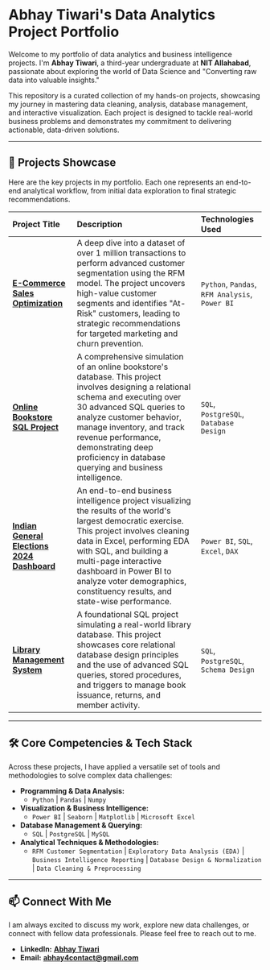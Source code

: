 # Abhay Tiwari's Data Analytics Project Portfolio

Welcome to my portfolio of data analytics and business intelligence projects. I'm **Abhay Tiwari**, a third-year undergraduate at **NIT Allahabad**, passionate about exploring the world of Data Science and "Converting raw data into valuable insights."

This repository is a curated collection of my hands-on projects, showcasing my journey in mastering data cleaning, analysis, database management, and interactive visualization. Each project is designed to tackle real-world business problems and demonstrates my commitment to delivering actionable, data-driven solutions.

---

## 🚀 Projects Showcase

Here are the key projects in my portfolio. Each one represents an end-to-end analytical workflow, from initial data exploration to final strategic recommendations.

| Project Title                                                                                             | Description                                                                                                                                                                                                                                                                                                                                                      | Technologies Used                                    |
| :-------------------------------------------------------------------------------------------------------- | :--------------------------------------------------------------------------------------------------------------------------------------------------------------------------------------------------------------------------------------------------------------------------------------------------------------------------------------------------------------- | :--------------------------------------------------- |
| **[E-Commerce Sales Optimization](./E-Commerce-Sales-Optimization/)** | A deep dive into a dataset of over 1 million transactions to perform advanced customer segmentation using the RFM model. The project uncovers high-value customer segments and identifies "At-Risk" customers, leading to strategic recommendations for targeted marketing and churn prevention.                                                                       | `Python`, `Pandas`, `RFM Analysis`, `Power BI`         |
| **[Online Bookstore SQL Project](./Online-Bookstore-SQL-Project/)** | A comprehensive simulation of an online bookstore's database. This project involves designing a relational schema and executing over 30 advanced SQL queries to analyze customer behavior, manage inventory, and track revenue performance, demonstrating deep proficiency in database querying and business intelligence.                                                  | `SQL`, `PostgreSQL`, `Database Design`                 |
| **[Indian General Elections 2024 Dashboard](./Indian-General-Election-2024-PowerBI-Project/)** | An end-to-end business intelligence project visualizing the results of the world's largest democratic exercise. This project involves cleaning data in Excel, performing EDA with SQL, and building a multi-page interactive dashboard in Power BI to analyze voter demographics, constituency results, and state-wise performance.                                  | `Power BI`, `SQL`, `Excel`, `DAX`                      |
| **[Library Management System](./Library-Management-System-SQL-Project/)** | A foundational SQL project simulating a real-world library database. This project showcases core relational database design principles and the use of advanced SQL queries, stored procedures, and triggers to manage book issuance, returns, and member activity.                                                                                                    | `SQL`, `PostgreSQL`, `Schema Design`                   |

---

## 🛠️ Core Competencies & Tech Stack

Across these projects, I have applied a versatile set of tools and methodologies to solve complex data challenges:

-   **Programming & Data Analysis:**
    -   `Python` | `Pandas` | `Numpy`
-   **Visualization & Business Intelligence:**
    -   `Power BI` | `Seaborn` | `Matplotlib` | `Microsoft Excel` 
-   **Database Management & Querying:**
    -   `SQL` | `PostgreSQL` | `MySQL`
-   **Analytical Techniques & Methodologies:**
    -   `RFM Customer Segmentation` | `Exploratory Data Analysis (EDA)` | `Business Intelligence Reporting` | `Database Design & Normalization` | `Data Cleaning & Preprocessing`

---

## 📫 Connect With Me

I am always excited to discuss my work, explore new data challenges, or connect with fellow data professionals. Please feel free to reach out to me.

-   **LinkedIn:** [**Abhay Tiwari**](https://www.linkedin.com/in/thekushak/)
-   **Email:** [**abhay4contact@gmail.com**](mailto:abhay4contact@gmail.com)
